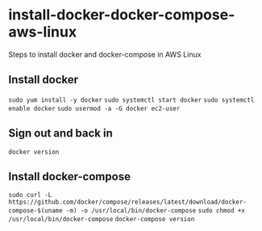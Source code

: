 # install-docker-docker-compose-aws-linux
Steps to install docker and docker-compose in AWS Linux

## Install docker
`sudo yum install -y docker`
`sudo systemctl start docker`
`sudo systemctl enable docker`
`sudo usermod -a -G docker ec2-user`

## Sign out and back in
`docker version`

## Install docker-compose
`sudo curl -L https://github.com/docker/compose/releases/latest/download/docker-compose-$(uname -m) -o /usr/local/bin/docker-compose`
`sudo chmod +x /usr/local/bin/docker-compose`
`docker-compose version`
